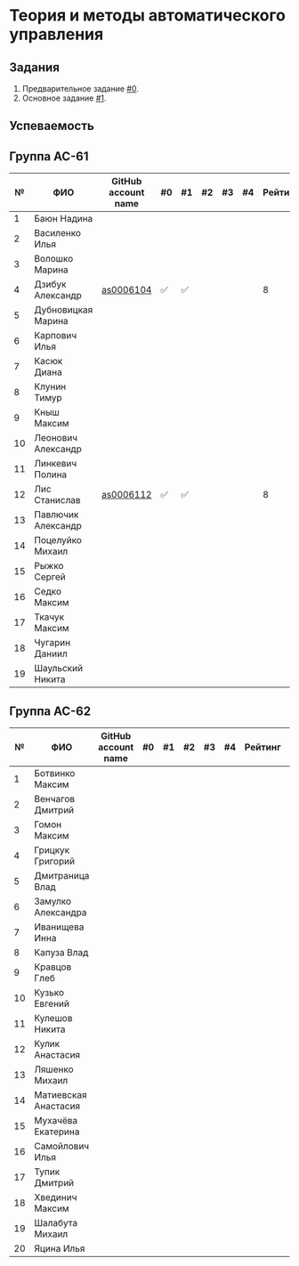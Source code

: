 # Теория и методы автоматического управления

## Задания

1. Предварительное задание [#0](./tasks/task_00/readme.md).
2. Основное задание [#1](./tasks/task_01/readme.md).

## Успеваемость

## Группа АС-61

| №  | ФИО                            | GitHub account name                  | #0 | #1  | #2 | #3 | #4 | Рейтинг |Доклад        |
|----|--------------------------------|--------------------------------------|----|-----|----|----|----|---------|--------------|
| 1  | Баюн Надина                    |                                                                           |    |     |    |    |    |         |              |
| 2  | Василенко Илья                 |                                                                           |    |     |    |    |    |         |              |
| 3  | Волошко Марина                 |                                                                           |    |     |    |    |    |         |              |
| 4  | Дзибук Александр               | [as0006104](https://github.com/brstu/TMAU-2023/tree/main/trunk/as0006104) | ✅ | ✅ |    |    |    |        8|              |
| 5  | Дубновицкая Марина             |                                                                           |    |     |    |    |    |         |              |
| 6  | Карпович Илья                  |                                                                           |    |     |    |    |    |         |              |
| 7  | Касюк Диана                    |                                                                           |    |     |    |    |    |         |              |
| 8  | Клунин Тимур                   |                                                                           |    |     |    |    |    |         |              |
| 9  | Кныш Максим                    |                                                                           |    |     |    |    |    |         |              |
| 10 | Леонович Александр             |                                                                           |    |     |    |    |    |         |              |
| 11 | Линкевич Полина                |                                                                           |    |     |    |    |    |         |              |
| 12 | Лис Станислав                  | [as0006112](https://github.com/brstu/TMAU-2023/tree/main/trunk/as0006112) | ✅ | ✅ |    |    |    |        8|              |
| 13 | Павлючик Александр             |                                                                           |    |     |    |    |    |         |              |
| 14 | Поцелуйко Михаил               |                                                                           |    |     |    |    |    |         |              |
| 15 | Рыжко Сергей                   |                                                                           |    |     |    |    |    |         |              |
| 16 | Седко Максим                   |                                                                           |    |     |    |    |    |         |              |
| 17 | Ткачук Максим                  |                                                                           |    |     |    |    |    |         |              |
| 18 | Чугарин Даниил                 |                                                                           |    |     |    |    |    |         |              |
| 19 | Шаульский Никита               |                                                                           |    |     |    |    |    |         |              |

## Группа АС-62

| №  | ФИО                            | GitHub account name                  | #0 | #1  | #2 | #3 | #4 | Рейтинг |Доклад        |
|----|--------------------------------|--------------------------------------|----|-----|----|----|----|---------|--------------|
| 1  | Ботвинко Максим                |                                      |    |     |    |    |    |         |              |
| 2  | Венчагов Дмитрий               |                                      |    |     |    |    |    |         |              |
| 3  | Гомон Максим                   |                                      |    |     |    |    |    |         |              |
| 4  | Грицкук Григорий               |                                      |    |     |    |    |    |         |              |
| 5  | Дмитраница Влад                |                                      |    |     |    |    |    |         |              |
| 6  | Замулко Александра             |                                      |    |     |    |    |    |         |              |
| 7  | Иванищева Инна                 |                                      |    |     |    |    |    |         |              |
| 8  | Капуза Влад                    |                                      |    |     |    |    |    |         |              |
| 9  | Кравцов Глеб                   |                                      |    |     |    |    |    |         |              |
| 10 | Кузько Евгений                 |                                      |    |     |    |    |    |         |              |
| 11 | Кулешов Никита                 |                                      |    |     |    |    |    |         |              |
| 12 | Кулик Анастасия                |                                      |    |     |    |    |    |         |              |
| 13 | Ляшенко Михаил                 |                                      |    |     |    |    |    |         |              |
| 14 | Матиевская Анастасия           |                                      |    |     |    |    |    |         |              |
| 15 | Мухачёва Екатерина             |                                      |    |     |    |    |    |         |              |
| 16 | Самойлович Илья                |                                      |    |     |    |    |    |         |              |
| 17 | Тупик Дмитрий                  |                                      |    |     |    |    |    |         |              |
| 18 | Хвединич Максим                |                                      |    |     |    |    |    |         |              |
| 19 | Шалабута Михаил                |                                      |    |     |    |    |    |         |              |
| 20 | Яцина Илья                     |                                      |    |     |    |    |    |         |              |
